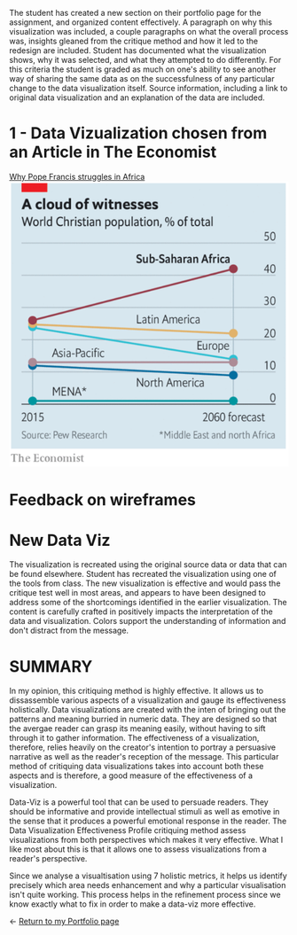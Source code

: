The student has created a new section on their portfolio page for the assignment, 
and organized content effectively. A paragraph on why this visualization was included, 
a couple paragraphs on what the overall process was, insights gleaned from the critique method
and how it led to the redesign are included. Student has documented what the visualization shows, 
why it was selected, and what they attempted to do differently. For this criteria the student is graded 
as much on one's ability to see another way of sharing the same data as on the successfulness of any
particular change to the data visualization itself. Source information, including a link to original data
visualization and an explanation of the data are included.

# 1 - Data Vizualization chosen from an Article in The Economist

[Why Pope Francis struggles in Africa](https://www.economist.com/middle-east-and-africa/2019/09/07/why-pope-francis-struggles-in-africa)
![Economist-Viz](SubSaharanAfricaEconomist.png)

# Feedback on wireframes

# New Data Viz

The visualization is recreated using the original source data or data that can be found elsewhere. Student has recreated the visualization using one of the tools from class. The new visualization is effective and would pass the critique test well in most areas, and appears to have been designed to address some of the shortcomings identified in the earlier visualization. The content is carefully crafted in positively impacts the interpretation of the data and visualization. Colors support the understanding of information and don't distract from the message.

# SUMMARY

In my opinion, this critiquing method is highly effective. It allows us to dissassemble various aspects of a visualization and gauge its effectiveness holistically. Data visualizations are created with the inten of bringing out the patterns and meaning burried in numeric data. They are designed so that the avergae reader can grasp its meaning easily, without having to sift through it to gather information. The effectiveness of a visualization, therefore, relies heavily on the creator's intention to portray a persuasive narrative as well as the reader's reception of the message. This particular method of critiquing data visualizations takes into account both these aspects and is therefore, a good measure of the effectiveness of a visualization.

Data-Viz is a powerful tool that can be used to persuade readers. They should be informative and provide intellectual stimuli as well as emotive in the sense that it produces a powerful emotional response in the reader. The Data Visualization Effectiveness Profile critiquing method assess visualizations from both perspectives which makes it very effective. What I like most about this is that it allows one to assess visualizations from a reader's perspective.  

Since we analyse a visualtisation using 7 holistic metrics, it helps us identify precisely which area needs enhancement and why a particular visualisation isn't quite working. This process helps in the refinement process since we know exactly what to fix in order to make a data-viz more effective.

<- [Return to my Portfolio page](/README.md)
